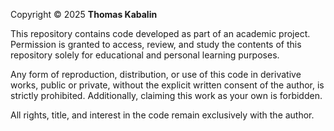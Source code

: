 Copyright © 2025 **Thomas Kabalin**

This repository contains code developed as part of an academic project. Permission is granted to access, review, and study the contents of this repository solely for educational and personal learning purposes.

Any form of reproduction, distribution, or use of this code in derivative works, public or private, without the explicit written consent of the author, is strictly prohibited. Additionally, claiming this work as your own is forbidden.

All rights, title, and interest in the code remain exclusively with the author.
